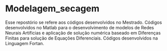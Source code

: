 # Modelagem_secagem
Esse repostório se refere aos códigos desenvolvidos no Mestrado. Códigos desenvolvidos no Matlab para o desenvolvimento de modelos de Redes Neurais Artificias e aplicação de solução numérica baseado em Diferenças Finitas para solução de Equações Diferenciais.
Códigos desenvolvidos na Linguagem Fortan.
